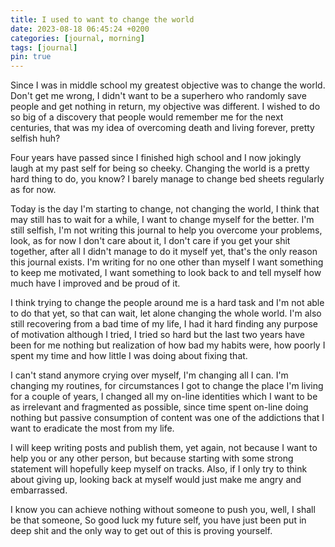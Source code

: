 ```yaml
---
title: I used to want to change the world
date: 2023-08-18 06:45:24 +0200
categories: [journal, morning]
tags: [journal]
pin: true
---
```


Since I was in middle school my greatest objective was to change the world.
Don't get me wrong, I didn't want to be a superhero who randomly save people and get nothing in return, my objective was different.
I wished to do so big of a discovery that people would remember me for the next centuries, that was my idea of overcoming death and living forever, pretty selfish huh?

Four years have passed since I finished high school and I now jokingly laugh at my past self for being so cheeky.
Changing the world is a pretty hard thing to do, you know?
I barely manage to change bed sheets regularly as for now.

Today is the day I'm starting to change, not changing the world, I think that may still has to wait for a while, I want to change myself for the better.
I'm still selfish, I'm not writing this journal to help you overcome your problems, look, as for now I don't care about it, I don't care if you get your shit together, after all I didn't manage to do it myself yet, that's the only reason this journal exists.
I'm writing for no one other than myself I want something to keep me motivated, I want something to look back to and tell myself how much have I improved and be proud of it.

I think trying to change the people around me is a hard task and I'm not able to do that yet, so that can wait, let alone changing the whole world.
I'm also still recovering from a bad time of my life, I had it hard finding any purpose of motivation although I tried, I tried so hard but the last two years have been for me nothing but realization of how bad my habits were, how poorly I spent my time and how little I was doing about fixing that.

I can't stand anymore crying over myself, I'm changing all I can.
I'm changing my routines, for circumstances I got to change the place I'm living for a couple of years, I changed all my on-line identities which I want to be as irrelevant and fragmented as possible, since time spent on-line doing nothing but passive consumption of content was one of the addictions that I want to eradicate the most from my life.

I will keep writing posts and publish them, yet again, not because I want to help you or any other person, but because starting with some strong statement will hopefully keep myself on tracks.
Also, if I only try to think about giving up, looking back at myself would just make me angry and embarrassed.

I know you can achieve nothing without someone to push you, well, I shall be that someone, So good luck my future self, you have just been put in deep shit and the only way to get out of this is proving yourself.
